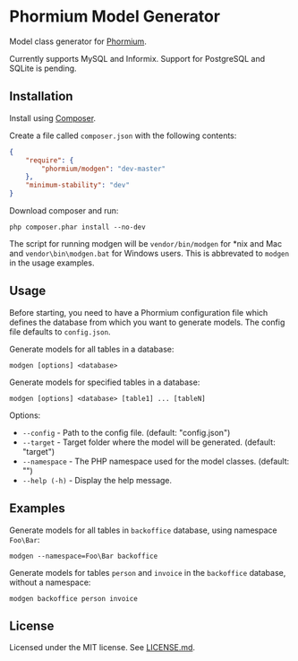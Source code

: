 Phormium Model Generator
========================

Model class generator for [Phormium](https://github.com/ihabunek/phormium).

Currently supports MySQL and Informix. Support for PostgreSQL and SQLite is
pending.

Installation
------------

Install using [Composer](http://getcomposer.org/).

Create a file called `composer.json` with the following contents:
```json
{
    "require": {
        "phormium/modgen": "dev-master"
    },
    "minimum-stability": "dev"
}
```

Download composer and run:
```
php composer.phar install --no-dev
```

The script for running modgen will be `vendor/bin/modgen` for *nix and Mac and
`vendor\bin\modgen.bat` for Windows users. This is abbrevated to `modgen` in the
usage examples.

Usage
-----

Before starting, you need to have a Phormium configuration file which defines
the database from which you want to generate models. The config file defaults to
`config.json`.

Generate models for all tables in a database:
```
modgen [options] <database>
```

Generate models for specified tables in a database:
```
modgen [options] <database> [table1] ... [tableN]
```

Options:

*  `--config`    - Path to the config file. (default: "config.json")
*  `--target`    - Target folder where the model will be generated. (default: "target")
*  `--namespace` - The PHP namespace used for the model classes. (default: "")
*  `--help (-h)` - Display the help message.

Examples
--------

Generate models for all tables in `backoffice` database, using namespace
`Foo\Bar`:

```
modgen --namespace=Foo\Bar backoffice
```

Generate models for tables `person` and `invoice` in the `backoffice` database,
without a namespace:

```
modgen backoffice person invoice
```

License
-------
Licensed under the MIT license. See [LICENSE.md](License.md).
